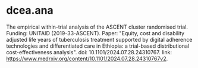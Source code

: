 # dcea.ana
The empirical within-trial analysis of the ASCENT cluster randomised trial. Funding: UNITAID (2019-33-ASCENT). Paper: "Equity, cost and disability adjusted life years of tuberculosis treatment supported by digital adherence technologies and differentiated care in Ethiopia: a trial-based distributional cost-effectiveness analysis". doi: 10.1101/2024.07.28.24310767. link: https://www.medrxiv.org/content/10.1101/2024.07.28.24310767v2.  
